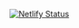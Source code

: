 [![Netlify Status](https://api.netlify.com/api/v1/badges/d2fb4733-8f42-4b8a-b19e-ca43a81ce12a/deploy-status)](https://app.netlify.com/sites/devpenzil/deploys)